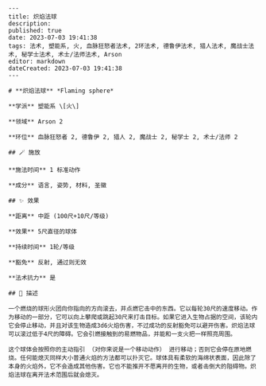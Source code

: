 
    ---
    title: 炽焰法球
    description: 
    published: true
    date: 2023-07-03 19:41:38
    tags: 法术, 塑能系, 火, 血脉狂怒者法术, 2环法术, 德鲁伊法术, 猎人法术, 魔战士法术, 秘学士法术, 术士/法师法术, Arson
    editor: markdown
    dateCreated: 2023-07-03 19:41:38
    ---

    # **炽焰法球** *Flaming sphere*

    **学派** 塑能系 \[火\] 

    **领域** Arson 2

    **环位** 血脉狂怒者 2, 德鲁伊 2, 猎人 2, 魔战士 2, 秘学士 2, 术士/法师 2

    ## 🪄 施放

    **施法时间** 1 标准动作

    **成分** 语言, 姿势, 材料, 圣徽

    ## ✨ 效果  

    **距离** 中距 (100尺+10尺/等级) 

    **效果** 5尺直径的球体 

    **持续时间** 1轮/等级 

    **豁免** 反射, 通过则无效

    **法术抗力** 是

    ## 📖 描述

    一个燃烧的球形火团向你指向的方向滚去，并点燃它击中的东西。它以每轮30尺的速度移动。作为移动的一部分，它可以向上攀爬或跳起30尺来打击目标。如果它进入生物占据的空间，该轮内它会停止移动，并且对该生物造成3d6火焰伤害，不过成功的反射豁免可以避开伤害。炽焰法球可以滚过低于4尺的障碍。它会引燃接触到的易燃物品，并能和一支火把一样照亮周围。

    这个球体会按照你的主动指引 （对你来说是一个移动动作） 进行移动；否则它会停在原地燃烧。任何能熄灭同样大小普通火焰的方法都可以扑灭它。球体具有柔软的海绵状表面，因此除了本身的火焰外，它不会造成其他伤害。它也不能推开不愿离开的生物，或者击倒大的阻碍物。炽焰法球在离开法术范围后就会熄灭。
    